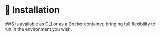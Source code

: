 # 🚀 Installation

pWS is available as CLI or as a Docker container, bringing full flexibility to run in the environment you wish.
